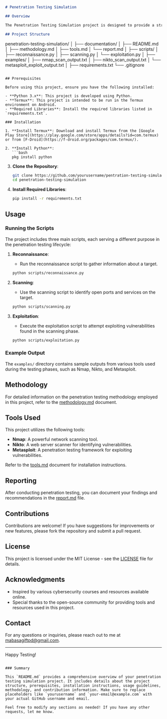 
```markdown
# Penetration Testing Simulation

## Overview

The Penetration Testing Simulation project is designed to provide a structured environment for practicing and understanding the various stages of penetration testing. This project covers the key phases: reconnaissance, scanning, and exploitation. It serves as a valuable educational tool for individuals looking to enhance their skills in cybersecurity.

## Project Structure

```
penetration-testing-simulation/
│
├── documentation/
│   ├── README.md
│   ├── methodology.md
│   ├── tools.md
│   └── report.md
│
├── scripts/
│   ├── reconnaissance.py
│   ├── scanning.py
│   └── exploitation.py
│
├── examples/
│   ├── nmap_scan_output.txt
│   ├── nikto_scan_output.txt
│   └── metasploit_exploit_output.txt
│
├── requirements.txt
└── .gitignore
```

## Prerequisites

Before using this project, ensure you have the following installed:

- **Python 3.x**: This project is developed using Python.
- **Termux**: This project is intended to be run in the Termux environment on Android.
- **Required Libraries**: Install the required libraries listed in `requirements.txt`.

### Installation

1. **Install Termux**: Download and install Termux from the [Google Play Store](https://play.google.com/store/apps/details?id=com.termux) or from [F-Droid](https://f-droid.org/packages/com.termux/).

2. **Install Python**:
   ```bash
   pkg install python
   ```

3. **Clone the Repository**:
   ```bash
   git clone https://github.com/yourusername/pentration-testing-simulation.git
   cd penetration-testing-simulation
   ```

4. **Install Required Libraries**:
   ```bash
   pip install -r requirements.txt
   ```

## Usage

### Running the Scripts

The project includes three main scripts, each serving a different purpose in the penetration testing lifecycle:

1. **Reconnaissance**:
   - Run the reconnaissance script to gather information about a target.
   ```bash
   python scripts/reconnaissance.py
   ```

2. **Scanning**:
   - Use the scanning script to identify open ports and services on the target.
   ```bash
   python scripts/scanning.py
   ```

3. **Exploitation**:
   - Execute the exploitation script to attempt exploiting vulnerabilities found in the scanning phase.
   ```bash
   python scripts/exploitation.py
   ```

### Example Output

The `examples/` directory contains sample outputs from various tools used during the testing phases, such as Nmap, Nikto, and Metasploit.

## Methodology

For detailed information on the penetration testing methodology employed in this project, refer to the [methodology.md](documentation/methodology.md) document.

## Tools Used

This project utilizes the following tools:
- **Nmap**: A powerful network scanning tool.
- **Nikto**: A web server scanner for identifying vulnerabilities.
- **Metasploit**: A penetration testing framework for exploiting vulnerabilities.

Refer to the [tools.md](documentation/tools.md) document for installation instructions.

## Reporting

After conducting penetration testing, you can document your findings and recommendations in the [report.md](documentation/report.md) file.

## Contributions

Contributions are welcome! If you have suggestions for improvements or new features, please fork the repository and submit a pull request.

## License

This project is licensed under the MIT License - see the [LICENSE](LICENSE) file for details.

## Acknowledgments

- Inspired by various cybersecurity courses and resources available online.
- Special thanks to the open-source community for providing tools and resources used in this project.

## Contact

For any questions or inquiries, please reach out to me at mabasagiftpd@gmail.com.

---

Happy Testing!
```

### Summary

This `README.md` provides a comprehensive overview of your penetration testing simulation project. It includes details about the project structure, prerequisites, installation instructions, usage guidelines, methodology, and contribution information. Make sure to replace placeholders like `yourusername` and `your-email@example.com` with your actual GitHub username and email. 

Feel free to modify any sections as needed! If you have any other requests, let me know.

